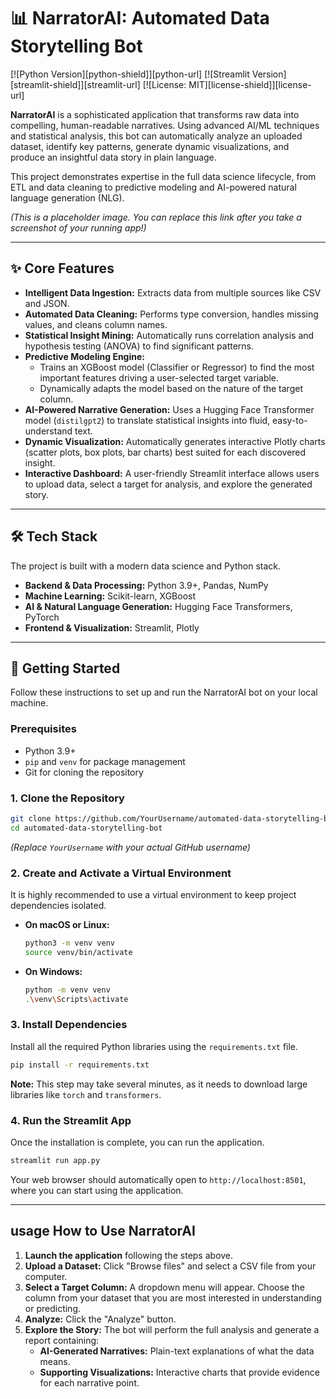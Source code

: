 # 📊 NarratorAI: Automated Data Storytelling Bot

[![Python Version][python-shield]][python-url]
[![Streamlit Version][streamlit-shield]][streamlit-url]
[![License: MIT][license-shield]][license-url]

**NarratorAI** is a sophisticated application that transforms raw data into compelling, human-readable narratives. Using advanced AI/ML techniques and statistical analysis, this bot can automatically analyze an uploaded dataset, identify key patterns, generate dynamic visualizations, and produce an insightful data story in plain language.

This project demonstrates expertise in the full data science lifecycle, from ETL and data cleaning to predictive modeling and AI-powered natural language generation (NLG).


*(This is a placeholder image. You can replace this link after you take a screenshot of your running app!)*

---

## ✨ Core Features

*   **Intelligent Data Ingestion:** Extracts data from multiple sources like CSV and JSON.
*   **Automated Data Cleaning:** Performs type conversion, handles missing values, and cleans column names.
*   **Statistical Insight Mining:** Automatically runs correlation analysis and hypothesis testing (ANOVA) to find significant patterns.
*   **Predictive Modeling Engine:**
    *   Trains an XGBoost model (Classifier or Regressor) to find the most important features driving a user-selected target variable.
    *   Dynamically adapts the model based on the nature of the target column.
*   **AI-Powered Narrative Generation:** Uses a Hugging Face Transformer model (`distilgpt2`) to translate statistical insights into fluid, easy-to-understand text.
*   **Dynamic Visualization:** Automatically generates interactive Plotly charts (scatter plots, box plots, bar charts) best suited for each discovered insight.
*   **Interactive Dashboard:** A user-friendly Streamlit interface allows users to upload data, select a target for analysis, and explore the generated story.

---

## 🛠️ Tech Stack

The project is built with a modern data science and Python stack.

- **Backend & Data Processing:** Python 3.9+, Pandas, NumPy
- **Machine Learning:** Scikit-learn, XGBoost
- **AI & Natural Language Generation:** Hugging Face Transformers, PyTorch
- **Frontend & Visualization:** Streamlit, Plotly

---

## 🚀 Getting Started

Follow these instructions to set up and run the NarratorAI bot on your local machine.

### Prerequisites

*   Python 3.9+
*   `pip` and `venv` for package management
*   Git for cloning the repository

### 1. Clone the Repository

```bash
git clone https://github.com/YourUsername/automated-data-storytelling-bot.git
cd automated-data-storytelling-bot
```
*(Replace `YourUsername` with your actual GitHub username)*

### 2. Create and Activate a Virtual Environment

It is highly recommended to use a virtual environment to keep project dependencies isolated.

*   **On macOS or Linux:**
    ```bash
    python3 -m venv venv
    source venv/bin/activate
    ```

*   **On Windows:**
    ```bash
    python -m venv venv
    .\venv\Scripts\activate
    ```

### 3. Install Dependencies

Install all the required Python libraries using the `requirements.txt` file.

```bash
pip install -r requirements.txt
```
**Note:** This step may take several minutes, as it needs to download large libraries like `torch` and `transformers`.

### 4. Run the Streamlit App

Once the installation is complete, you can run the application.

```bash
streamlit run app.py
```

Your web browser should automatically open to `http://localhost:8501`, where you can start using the application.

---

## usage How to Use NarratorAI

1.  **Launch the application** following the steps above.
2.  **Upload a Dataset:** Click "Browse files" and select a CSV file from your computer.
3.  **Select a Target Column:** A dropdown menu will appear. Choose the column from your dataset that you are most interested in understanding or predicting.
4.  **Analyze:** Click the "Analyze" button.
5.  **Explore the Story:** The bot will perform the full analysis and generate a report containing:
    *   **AI-Generated Narratives:** Plain-text explanations of what the data means.
    *   **Supporting Visualizations:** Interactive charts that provide evidence for each narrative point.

